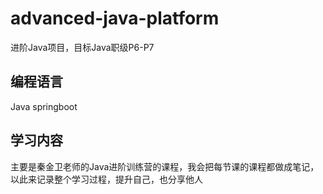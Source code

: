 # advanced-java-platform
进阶Java项目，目标Java职级P6-P7

## 编程语言
Java springboot

## 学习内容
主要是秦金卫老师的Java进阶训练营的课程，我会把每节课的课程都做成笔记，以此来记录整个学习过程，提升自己，也分享他人

